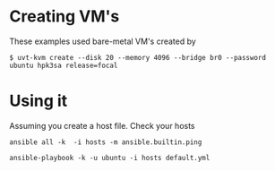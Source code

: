 
# Creating VM's

These examples used bare-metal VM's created by

```
$ uvt-kvm create --disk 20 --memory 4096 --bridge br0 --password ubuntu hpk3sa release=focal
```

# Using it

Assuming you create a host file. Check your hosts

```
ansible all -k  -i hosts -m ansible.builtin.ping
```


```
ansible-playbook -k -u ubuntu -i hosts default.yml 
```
